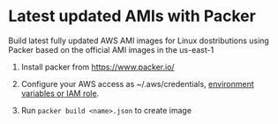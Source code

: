 # Latest updated AMIs with Packer

Build  latest fully updated AWS AMI images for Linux dostributions using Packer based on the official AMI images in the us-east-1

1. Install packer from https://www.packer.io/
2. Configure your AWS access as ~/.aws/credentials, [environment variables or IAM role](https://www.packer.io/docs/builders/amazon.html#authentication).

3. Run ```packer build <name>.json``` to create image
